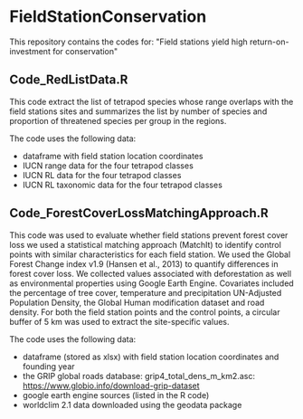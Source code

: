 # FieldStationConservation

This repository contains the codes for: "Field stations yield high return-on-investment for conservation"

## Code_RedListData.R
This code extract the list of tetrapod species whose range overlaps with the field stations sites and summarizes the list by number of species and proportion of threatened species per group in the regions. 

The code uses the following data:
- dataframe with field station location coordinates
- IUCN range data for the four tetrapod classes
- IUCN RL data for the four tetrapod classes
- IUCN RL taxonomic data for the four tetrapod classes

## Code_ForestCoverLossMatchingApproach.R 
This code was used to evaluate whether field stations prevent forest cover loss we used a statistical matching approach (MatchIt) to identify control points with similar characteristics for each field station. We used the Global Forest Change index v1.9 (Hansen et al., 2013) to quantify differences in forest cover loss. We collected values associated with deforestation as well as environmental properties using Google Earth Engine. Covariates included the percentage of tree cover, temperature and precipitation UN-Adjusted Population Density, the Global Human modification dataset and road density. For both the field station points and the control points, a circular buffer of 5 km was used to extract the site-specific values.

The code uses the following data:
- dataframe (stored as xlsx) with field station location coordinates and founding year
- the GRIP global roads database: grip4_total_dens_m_km2.asc: https://www.globio.info/download-grip-dataset
- google earth engine sources (listed in the R code)
- worldclim 2.1 data downloaded using the geodata package
